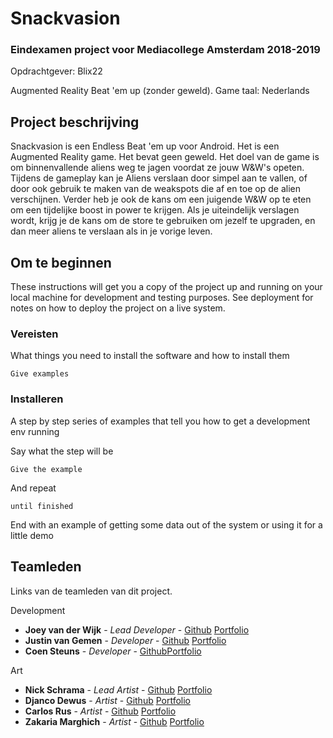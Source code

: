 # Snackvasion
### Eindexamen project voor Mediacollege Amsterdam 2018-2019
Opdrachtgever: Blix22

Augmented Reality Beat 'em up (zonder geweld).
Game taal: Nederlands

## Project beschrijving
Snackvasion is een Endless Beat 'em up voor Android. Het is een Augmented Reality game. Het bevat geen geweld. Het doel van de game is om binnenvallende aliens weg te jagen voordat ze jouw W&W's opeten. Tijdens de gameplay kan je Aliens verslaan door simpel aan te vallen, of door ook gebruik te maken van de weakspots die af en toe op de alien verschijnen. Verder heb je ook de kans om een juigende W&W op te eten om een tijdelijke boost in power te krijgen. Als je uiteindelijk verslagen wordt, krijg je de kans om de store te gebruiken om jezelf te upgraden, en dan meer aliens te verslaan als in je vorige leven. 

## Om te beginnen

These instructions will get you a copy of the project up and running on your local machine for development and testing purposes. See deployment for notes on how to deploy the project on a live system.

### Vereisten

What things you need to install the software and how to install them

```
Give examples
```

### Installeren

A step by step series of examples that tell you how to get a development env running

Say what the step will be

```
Give the example
```

And repeat

```
until finished
```

End with an example of getting some data out of the system or using it for a little demo

## Teamleden
Links van de teamleden van dit project.

Development
* **Joey van der Wijk** - *Lead Developer* - [Github](https://github.com/jvdwijk) [Portfolio](https://placeholder.com)
* **Justin van Gemen** - *Developer* - [Github](https://github.com/JustinvanGemen) [Portfolio](https://placeholder.com)
* **Coen Steuns** - *Developer* - [Github](https://github.com/CoenSteuns)[Portfolio](https://placeholder.com)

Art
* **Nick Schrama** - *Lead Artist* - [Github](https://github.com/Nickschrama) [Portfolio](https://placeholder.com)
* **Djanco Dewus** - *Artist* - [Github](https://github.com/djancool) [Portfolio](https://placeholder.com)
* **Carlos Rus** - *Artist* - [Github](https://github.com/_____) [Portfolio](https://placeholder.com)
* **Zakaria Marghich** - *Artist* - [Github](https://github.com/_____) [Portfolio](https://placeholder.com)

